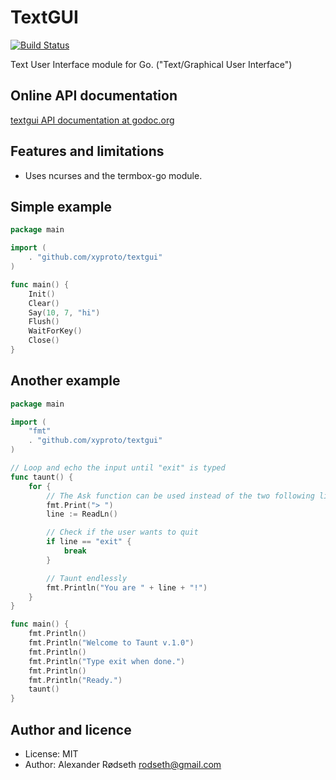 TextGUI
=======

[![Build Status](https://travis-ci.org/xyproto/textgui.svg?branch=master)](https://travis-ci.org/xyproto/textgui)

Text User Interface module for Go. ("Text/Graphical User Interface")

Online API documentation
------------------------

[textgui API documentation at godoc.org](http://godoc.org/github.com/xyproto/textgui)


Features and limitations
------------------------

* Uses ncurses and the termbox-go module.


Simple example
--------------

~~~ go
package main

import (
	. "github.com/xyproto/textgui"
)

func main() {
	Init()
	Clear()
	Say(10, 7, "hi")
	Flush()
	WaitForKey()
	Close()
}
~~~

Another example
---------------

~~~ go
package main

import (
	"fmt"
	. "github.com/xyproto/textgui"
)

// Loop and echo the input until "exit" is typed
func taunt() {
	for {
		// The Ask function can be used instead of the two following lines
		fmt.Print("> ")
		line := ReadLn()

		// Check if the user wants to quit
		if line == "exit" {
			break
		}

		// Taunt endlessly
		fmt.Println("You are " + line + "!")
	}
}

func main() {
	fmt.Println()
	fmt.Println("Welcome to Taunt v.1.0")
	fmt.Println()
	fmt.Println("Type exit when done.")
	fmt.Println()
	fmt.Println("Ready.")
	taunt()
}
~~~

Author and licence
-------------------

* License: MIT
* Author: Alexander Rødseth <rodseth@gmail.com>

